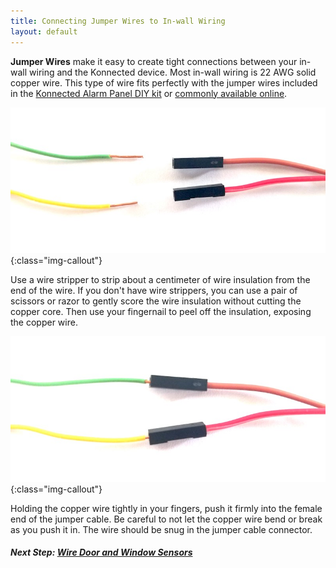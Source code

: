```yaml
---
title: Connecting Jumper Wires to In-wall Wiring
layout: default
---
```


**Jumper Wires** make it easy to create tight connections between your in-wall wiring and the Konnected device. Most 
in-wall wiring is 22 AWG solid copper wire. This type of wire fits perfectly with the jumper wires 
included in the  [Konnected Alarm Panel DIY kit](https://store.konnected.io/products/wired-alarm-system-complete-kit) or
[commonly available online](/buying-guide).


![](/assets/images/20170703_140007.jpg){:class="img-callout"}

Use a wire stripper to strip about a centimeter of wire insulation from the end of the wire. If you don't have wire
strippers, you can use a pair of scissors or razor to gently score the wire insulation without cutting the copper core.
  Then use your fingernail to peel off the insulation, exposing the copper wire.
   
![](/assets/images/20170703_140032.jpg){:class="img-callout"}

Holding the copper wire tightly in your fingers, push it firmly into the female end of the jumper cable. Be careful to
not let the copper wire bend or break as you push it in. The wire should be snug in the jumper cable connector.

##### **Next Step:** [Wire Door and Window Sensors](/security-alarm-system/wiring/contact-sensors)